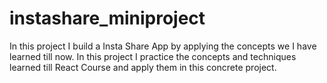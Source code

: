 # instashare_miniproject
In this project I build a Insta Share App by applying the concepts we I have learned till now. In this project I practice the concepts and techniques learned till React Course and apply them in this concrete project.
